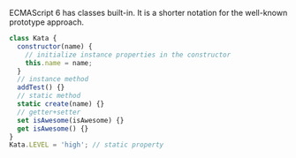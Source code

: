ECMAScript 6 has classes built-in.
It is a shorter notation for the well-known prototype approach.

```js
class Kata {
  constructor(name) {
    // initialize instance properties in the constructor
    this.name = name;
  }
  // instance method
  addTest() {}
  // static method
  static create(name) {}
  // getter+setter
  set isAwesome(isAwesome) {}
  get isAwesome() {}
}
Kata.LEVEL = 'high'; // static property
```
